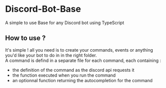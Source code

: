 # Discord-Bot-Base
A simple to use Base for any Discord bot using TypeScript

## How to use ?
It's simple ! all you need is to create your commands, events or anything you'd like your bot to do in in the right folder.<br>
A command is defind in a separate file for each command, each containing :
* the definition of the command as the discord api requests it
* the function executed when you run the command
* an optionnal function returning the autocompletion for the command
